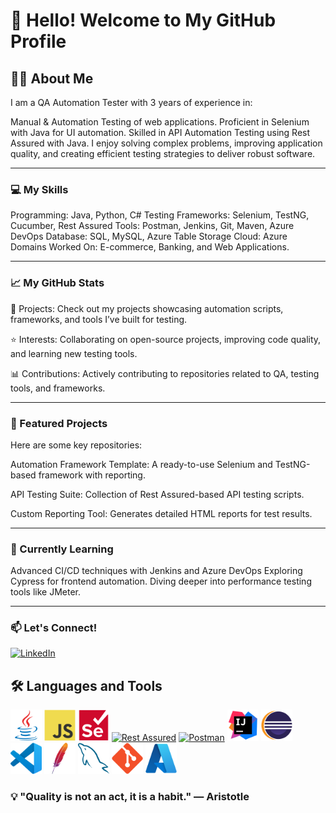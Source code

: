 # 👋 Hello! Welcome to My GitHub Profile

## 🧑‍💻 About Me

I am a QA Automation Tester with 3 years of experience in:

Manual & Automation Testing of web applications.
Proficient in Selenium with Java for UI automation.
Skilled in API Automation Testing using Rest Assured with Java.
I enjoy solving complex problems, improving application quality, and creating efficient testing strategies to deliver robust software.

-----------------------------------------------------------------------------------------------------------------------------------------------------------------------

### 💻 My Skills

Programming: Java, Python, C#
Testing Frameworks: Selenium, TestNG, Cucumber, Rest Assured
Tools: Postman, Jenkins, Git, Maven, Azure DevOps
Database: SQL, MySQL, Azure Table Storage
Cloud: Azure
Domains Worked On: E-commerce, Banking, and Web Applications.

-----------------------------------------------------------------------------------------------------------------------------------------------------------------------

### 📈 My GitHub Stats

📂 Projects: Check out my projects showcasing automation scripts, frameworks, and tools I’ve built for testing.

⭐ Interests: Collaborating on open-source projects, improving code quality, and learning new testing tools.

📊 Contributions: Actively contributing to repositories related to QA, testing tools, and frameworks.

-----------------------------------------------------------------------------------------------------------------------------------------------------------------------

### 📂 Featured Projects

Here are some key repositories:

Automation Framework Template: A ready-to-use Selenium and TestNG-based framework with reporting.

API Testing Suite: Collection of Rest Assured-based API testing scripts.

Custom Reporting Tool: Generates detailed HTML reports for test results.

-----------------------------------------------------------------------------------------------------------------------------------------------------------------------

### 🌱 Currently Learning

Advanced CI/CD techniques with Jenkins and Azure DevOps
Exploring Cypress for frontend automation.
Diving deeper into performance testing tools like JMeter.

-----------------------------------------------------------------------------------------------------------------------------------------------------------------------

### 📫 Let's Connect!

[![LinkedIn](https://img.shields.io/badge/LinkedIn-0A66C2?style=for-the-badge&logo=linkedin&logoColor=white)](https://www.linkedin.com/in/palak-yadav-633271272/)

## 🛠 Languages and Tools  

  
<a href="https://www.java.com/" target="_blank"><img src="https://raw.githubusercontent.com/devicons/devicon/master/icons/java/java-original.svg" alt="Java" width="50" height="50"/></a>   <a href="https://developer.mozilla.org/en-US/docs/Web/JavaScript" target="_blank"><img src="https://raw.githubusercontent.com/devicons/devicon/master/icons/javascript/javascript-original.svg" alt="JavaScript" width="50" height="50"/></a>  <a href="https://www.selenium.dev/" target="_blank"><img src="https://raw.githubusercontent.com/devicons/devicon/master/icons/selenium/selenium-original.svg" alt="Selenium" width="50" height="50"/></a>  <a href="https://rest-assured.io/" target="_blank"><img src="https://rest-assured.io/img/logo-transparent.png" alt="Rest Assured" width="80" height="50"/></a>  <a href="https://cucumber.io/" target="_blank"><a href="https://www.postman.com/" target="_blank"><img src="https://www.vectorlogo.zone/logos/getpostman/getpostman-icon.svg" alt="Postman" width="50" height="50"/></a>  <a href="https://www.jetbrains.com/idea/" target="_blank"><img src="https://raw.githubusercontent.com/devicons/devicon/master/icons/intellij/intellij-original.svg" alt="IntelliJ IDEA" width="50" height="50"/></a>  <a href="https://www.eclipse.org/" target="_blank"><img src="https://raw.githubusercontent.com/devicons/devicon/master/icons/eclipse/eclipse-original.svg" alt="Eclipse" width="50" height="50"/></a>  <a href="https://code.visualstudio.com/" target="_blank"><img src="https://raw.githubusercontent.com/devicons/devicon/master/icons/vscode/vscode-original.svg" alt="VS Code" width="50" height="50"/></a>  <a href="https://maven.apache.org/" target="_blank"><img src="https://raw.githubusercontent.com/devicons/devicon/master/icons/apache/apache-original.svg" alt="Maven" width="50" height="50"/></a>  <a href="https://www.mysql.com/" target="_blank"><img src="https://raw.githubusercontent.com/devicons/devicon/master/icons/mysql/mysql-original.svg" alt="MySQL" width="50" height="50"/></a>  <a href="https://git-scm.com/" target="_blank"><img src="https://raw.githubusercontent.com/devicons/devicon/master/icons/git/git-original.svg" alt="Git" width="50" height="50"/></a>  <a href="https://azure.microsoft.com/" target="_blank"><img src="https://raw.githubusercontent.com/devicons/devicon/master/icons/azure/azure-original.svg" alt="Azure" width="50" height="50"/></a>  


### 💡 "Quality is not an act, it is a habit." — Aristotle
